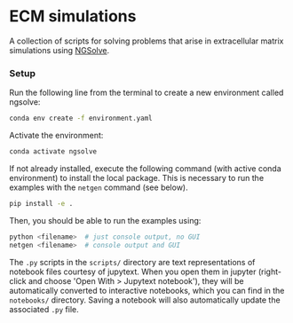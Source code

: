# ECM simulations
A collection of scripts for solving problems that arise in extracellular matrix simulations using [NGSolve](https://ngsolve.org/).

### Setup
Run the following line from the terminal to create a new environment called ngsolve:
```bash
conda env create -f environment.yaml
```

Activate the environment:
```bash
conda activate ngsolve
```

If not already installed, execute the following command (with active conda environment) to install the local package. This is necessary to run the examples with the `netgen` command (see below).
```bash
pip install -e .
```

Then, you should be able to run the examples using:
```bash
python <filename>  # just console output, no GUI
netgen <filename>  # console output and GUI
```

The `.py` scripts in the `scripts/` directory are text representations of notebook files courtesy of jupytext.
When you open them in jupyter (right-click and choose 'Open With > Jupytext notebook'), they will be automatically converted to interactive notebooks, which you can find in the `notebooks/` directory.
Saving a notebook will also automatically update the associated `.py` file.

